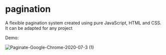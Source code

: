 # pagination
A flexible pagination system created using pure JavaScript, HTML and CSS. It can be adapted for any project

Demo:

![Paginate-Google-Chrome-2020-07-3 (1)](https://user-images.githubusercontent.com/58065381/88911554-497e6380-d25e-11ea-8622-266596030c24.gif)
